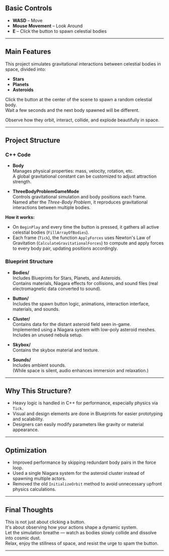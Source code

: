 ##  Basic Controls
- **WASD** – Move  
- **Mouse Movement** – Look Around  
- **E** – Click the button to spawn celestial bodies  

---

##  Main Features
This project simulates gravitational interactions between celestial bodies in space, divided into:

- **Stars**  
- **Planets**  
- **Asteroids**  

Click the button at the center of the scene to spawn a random celestial body.  
Wait a few seconds and the next body spawned will be different.

Observe how they orbit, interact, collide, and explode beautifully in space.

---

##  Project Structure

### C++ Code

- **Body**  
  Manages physical properties: mass, velocity, rotation, etc.  
  A global gravitational constant can be customized to adjust attraction strength.

- **ThreeBodyProblemGameMode**  
  Controls gravitational simulation and body positions each frame.  
  Named after the *Three-Body Problem*, it reproduces gravitational interactions between multiple bodies.

**How it works:**

- On `BeginPlay` and every time the button is pressed, it gathers all active celestial bodies (`FillArrayOfBodies`).
- Each frame (`Tick`), the function `ApplyForces` uses Newton's Law of Gravitation (`CalculateGravitationalForces`) to compute and apply forces to every body pair, updating positions accordingly.

### Blueprint Structure

- **Bodies/**  
  Includes Blueprints for Stars, Planets, and Asteroids.  
  Contains materials, Niagara effects for collisions, and sound files (real electromagnetic data converted to sound).

- **Button/**  
  Includes the spawn button logic, animations, interaction interface, materials, and sounds.

- **Cluster/**  
  Contains data for the distant asteroid field seen in-game.  
  Implemented using a Niagara system with low-poly asteroid meshes.  
  Includes an unused nebula setup.

- **Skybox/**  
  Contains the skybox material and texture.

- **Sounds/**  
  Includes ambient sounds.  
  (While space is silent, audio enhances immersion and relaxation.)

---

##  Why This Structure?

- Heavy logic is handled in C++ for performance, especially physics via `Tick`.
- Visual and design elements are done in Blueprints for easier prototyping and scalability.
- Designers can easily modify parameters like gravity or material appearance.

---

## Optimization

- Improved performance by skipping redundant body pairs in the force loop.
- Used a single Niagara system for the asteroid cluster instead of spawning multiple actors.
- Removed the old `InitializeOrbit` method to avoid unnecessary upfront physics calculations.

---

## Final Thoughts

This is not just about clicking a button.  
It's about observing how your actions shape a dynamic system.  
Let the simulation breathe — watch as bodies slowly collide and dissolve into cosmic dust.  
Relax, enjoy the stillness of space, and resist the urge to spam the button.

---
